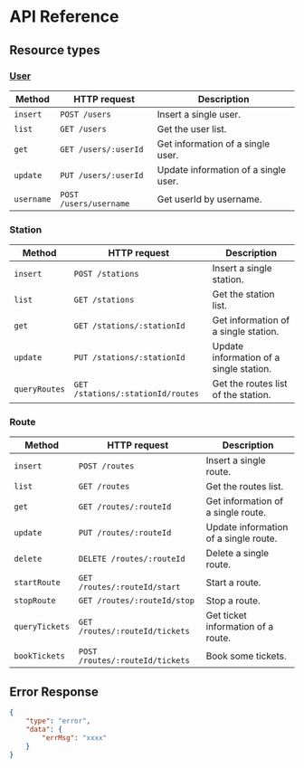 # API Reference

## Resource types

### [User](User.md)

Method|HTTP request|Description
--|--|--
`insert`|`POST /users`| Insert a single user.
`list`|`GET /users`| Get the user list.
`get`|`GET /users/:userId`| Get information of a single user.
`update`|`PUT /users/:userId`| Update information of a single user.
`username`|`POST /users/username`| Get userId by username.

### Station

Method|HTTP request|Description
--|--|--
`insert`|`POST /stations`| Insert a single station.
`list`|`GET /stations`| Get the station list.
`get`|`GET /stations/:stationId`| Get information of a single station.
`update`|`PUT /stations/:stationId`| Update information of a single station.
`queryRoutes`|`GET /stations/:stationId/routes`| Get the routes list of the station.

### Route

Method|HTTP request|Description
--|--|--
`insert`|`POST /routes`| Insert a single route.
`list`|`GET /routes`| Get the routes list.
`get`|`GET /routes/:routeId`| Get information of a single route.
`update`|`PUT /routes/:routeId`| Update information of a single route.
`delete`|`DELETE /routes/:routeId`| Delete a single route.
`startRoute`|`GET /routes/:routeId/start`| Start a route.
`stopRoute`|`GET /routes/:routeId/stop`| Stop a route.
`queryTickets`|`GET /routes/:routeId/tickets`| Get ticket information of a route.
`bookTickets`|`POST /routes/:routeId/tickets`| Book some tickets.

## Error Response

```json
{
    "type": "error",
    "data": {
        "errMsg": "xxxx"
    }
}
```

